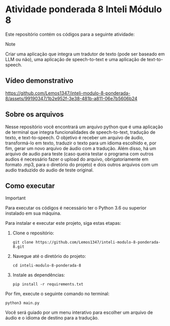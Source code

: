 # Atividade ponderada 8 Inteli Módulo 8

Este repositório contém os códigos para a seguinte atividade:

> [!NOTE]
> Criar uma aplicação que integra um tradutor de texto (pode ser baseado em LLM ou não), uma aplicação de speech-to-text e uma aplicação de text-to-speech.

## Vídeo demonstrativo

https://github.com/Lemos1347/inteli-modulo-8-ponderada-8/assets/99190347/1b2e952f-3e38-481b-a811-06e7b5606b24

## Sobre os arquivos

Nesse repositório você encontrará um arquivo python que é uma aplicação de terminal que integra funcionalidades de speech-to-text, tradução de texto, e text-to-speech. O objetivo é receber um arquivo de áudio, transformá-lo em texto, traduzir o texto para um idioma escolhido e, por fim, gerar um novo arquivo de áudio com a tradução. Além disso, há um arquivo de audio para teste (caso queira testar o programa com outros audios é necessário fazer o upload do arquivo, obrigatoriamente em formato .mp3, para o diretório do projeto) e dois outros arquivos com um audio traduzido do audio de teste original.

## Como executar

> [!IMPORTANT]
> Para executar os códigos é necessário ter o Python 3.6 ou superior instalado em sua máquina.

Para instalar e executar este projeto, siga estas etapas:

1. Clone o repositório:

   ```
   git clone https://github.com/Lemos1347/inteli-modulo-8-ponderada-8.git
   ```

2. Navegue até o diretório do projeto:

   ```
   cd inteli-modulo-8-ponderada-8
   ```

3. Instale as dependências:

   ```
   pip install -r requirements.txt
   ```

Por fim, execute o seguinte comando no terminal:

```
python3 main.py
```

Você será guiado por um menu interativo para escolher um arquivo de áudio e o idioma de destino para a tradução.
